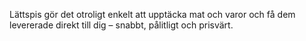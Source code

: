 Lättspis gör det otroligt enkelt att upptäcka mat och varor och få dem levererade direkt till dig – snabbt, pålitligt och prisvärt.

